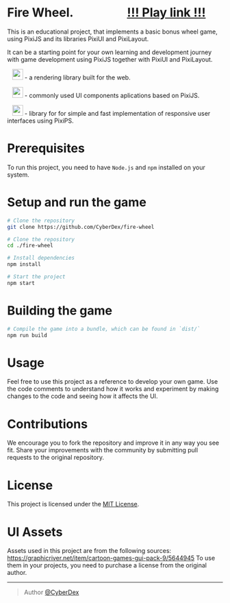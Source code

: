 # Fire Wheel. &nbsp;&nbsp;&nbsp;&nbsp;&nbsp;&nbsp;&nbsp;&nbsp;&nbsp;&nbsp;&nbsp;&nbsp;&nbsp;&nbsp;&nbsp;&nbsp;&nbsp;  [!!! Play link !!!](https://cyberdex.github.io/fire-wheel/ "Play game")

This is an educational project, that implements a basic bonus wheel game, using PixiJS and its libraries PixiUI and PixiLayout. 

It can be a starting point for your own learning and development journey with game development using PixiJS together with PixiUI and PixiLayout.

&nbsp;&nbsp;&nbsp;[<img src = "https://user-images.githubusercontent.com/11766115/227019823-59e219a9-40b8-4478-a6cb-dde04a3f91eb.png" height='25' />](https://github.com/pixijs/pixijs) - a rendering library built for the web.  
  
&nbsp;&nbsp;&nbsp;[<img src = "https://user-images.githubusercontent.com/11766115/227020431-e8a8e4ee-fc8d-4f2d-a292-84cdcf5a2912.png" height='25' />](https://github.com/pixijs/ui) - commonly used UI components aplications based on PixiJS.  
  
&nbsp;&nbsp;&nbsp;[<img src = "https://user-images.githubusercontent.com/11766115/227020528-89d0ec22-be97-4650-a7de-37834de23c1d.png" height='25' />](https://github.com/pixijs/layout) - library for for simple and fast implementation of responsive user interfaces using PixiPS.


# Prerequisites

To run this project, you need to have `Node.js` and `npm` installed on your system.

# Setup and run the game

```sh
# Clone the repository
git clone https://github.com/CyberDex/fire-wheel

# Clone the repository
cd ./fire-wheel

# Install dependencies
npm install

# Start the project
npm start
```

# Building the game

```sh
# Compile the game into a bundle, which can be found in `dist/`
npm run build
```

# Usage

Feel free to use this project as a reference to develop your own game. 
Use the code comments to understand how it works and experiment by making changes to the code and seeing how it affects the UI. 

# Contributions

We encourage you to fork the repository and improve it in any way you see fit. Share your improvements with the community by submitting pull requests to the original repository.

# License

This project is licensed under the [MIT License](https://opensource.org/licenses/MIT).

# UI Assets

Assets used in this project are from the following sources:
https://graphicriver.net/item/cartoon-games-gui-pack-9/5644945
To use them in your projects, you need to purchase a license from the original author.

---

> Author [@CyberDex](https://github.com/CyberDex)
